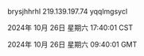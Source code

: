 brysjhhrhl 219.139.197.74 yqqlmgsycl

2024年 10月 26日 星期六 17:40:01 CST

2024年 10月 26日 星期六 09:40:01 GMT
